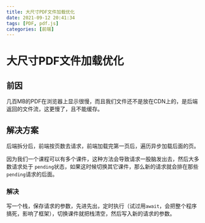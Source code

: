 ```yaml
---
title: 大尺寸PDF文件加载优化
date: 2021-09-12 20:41:34
tags: [PDF, pdf.js]
categories: [前端]
---
```


# 大尺寸PDF文件加载优化

## 前因
几百MB的PDF在浏览器上显示很慢，而且我们文件还不是放在CDN上的，是后端返回的文件流，这更慢了，且不能缓存。
​

## 解决方案
后端拆分后，前端按页数去请求，前端加载完第一页后，遍历异步加载后面的页。


因为我们一个课程可以有多个课件，这种方法会导致请求一股脑发出去，然后大多数请求处于 `pending`状态，如果这时候切换其它课件，那么新的请求就会排在那些`pending`请求的后面。
​

### 解决
写一个栈，保存请求的参数，先进先出，定时执行（试过用`await`，会把整个程序搞死，影响了框架），切换课件就把栈清空，然后写入新的请求的参数。